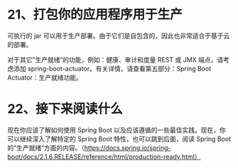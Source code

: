 # 21、打包你的应用程序用于生产

可执行的 jar 可以用于生产部署。由于它们是自包含的，因此也非常适合于基于云的部署。

对于其它”生产就绪“的功能，例如：健康、审计和度量 REST 或 JMX 端点，请考虑添加 spring-boot-actuator。有关详情，请查看第五部分：Spring Boot Actuator：生产就绪功能。

# 22、接下来阅读什么

现在你应该了解如何使用 Spring Boot 以及应该遵循的一些最佳实践。现在，你可以继续深入了解特定的 Spring Boot 特性，也可以跳到后面，阅读 Spring Boot 的”生产就绪“方面的内容。（https://docs.spring.io/spring-boot/docs/2.1.6.RELEASE/reference/html/production-ready.html）

